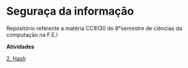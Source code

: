 # Seguraça da informação
Repositório referente a matéria CC8130 do 8°semestre de ciências da computação na F.E.I

**Atividades**

[2. Hash](https://github.com/EduardoAVicente/Seguranca-da-informacao/tree/main/funcao_hash)
